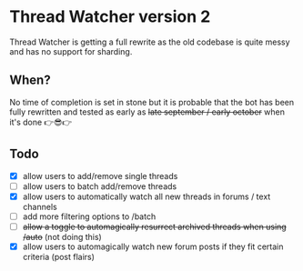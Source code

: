 # Thread Watcher version 2
Thread Watcher is getting a full rewrite as the old codebase is quite messy and has no support for sharding.

## When?
No time of completion is set in stone but it is probable that the bot has been fully rewritten and tested as early as ~~late september / early october~~ when it's done 👉😎👉

## Todo
- [X] allow users to add/remove single threads
- [ ] allow users to batch add/remove threads
- [X] allow users to automatically watch all new threads in forums / text channels
- [ ] add more filtering options to /batch
- [ ] ~~allow a toggle to automagically resurrect archived threads when using /auto~~ (not doing this)
- [X] allow users to automagically watch new forum posts if they fit certain criteria (post flairs)
